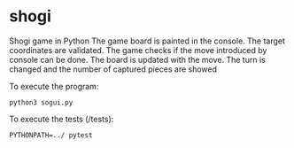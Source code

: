 # shogi
Shogi game in Python
The game board is painted in the console. 
The target coordinates are validated. 
The game checks if the move introduced by console can be done. 
The board is updated with the move. The turn is changed and the number of captured pieces are showed

To execute the program:
```
python3 sogui.py

```

To execute the tests (/tests):
```
PYTHONPATH=../ pytest

```